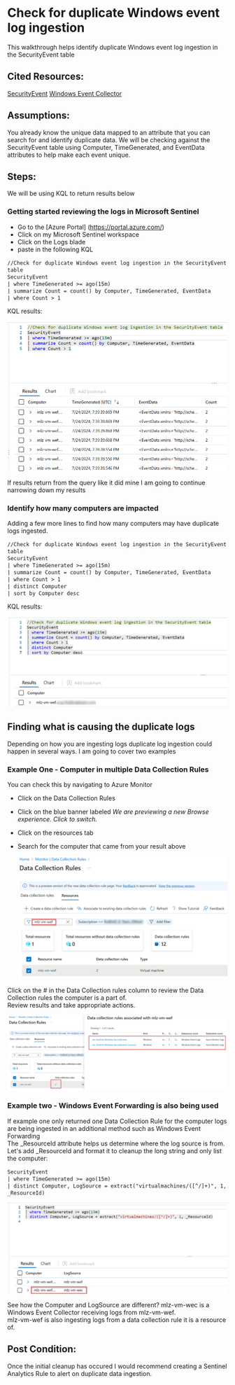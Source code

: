 # Check for duplicate Windows event log ingestion

This walkthrough helps identify duplicate Windows event log ingestion in the SecurityEvent table

## Cited Resources:
[SecurityEvent](https://learn.microsoft.com/en-us/azure/azure-monitor/reference/tables/securityevent)
[Windows Event Collector](https://learn.microsoft.com/en-us/windows/win32/wec/windows-event-collector)

## Assumptions:
You already know the unique data mapped to an attribute that you can search for and identify duplicate data.
We will be checking against the SecurityEvent table using Computer, TimeGenerated, and EventData attributes to help make each event unique.

## Steps:

We will be using KQL to return results below

### Getting started reviewing the logs in Microsoft Sentinel

- Go to the [Azure Portal] (https://portal.azure.com/)
- Click on my Microsoft Sentinel workspace
- Click on the Logs blade
- paste in the following KQL

```kusto
//Check for duplicate Windows event log ingestion in the SecurityEvent table
SecurityEvent
| where TimeGenerated >= ago(15m)
| summarize Count = count() by Computer, TimeGenerated, EventData
| where Count > 1
```

KQL results:

  ![kql results](images/DetectDuplicateWindowsLogIngestion-1.png)

If results return from the query like it did mine I am going to continue narrowing down my results

### Identify how many computers are impacted

Adding a few more lines to find how many computers may have duplicate logs ingested.


```kusto
//Check for duplicate Windows event log ingestion in the SecurityEvent table
SecurityEvent
| where TimeGenerated >= ago(15m)
| summarize Count = count() by Computer, TimeGenerated, EventData
| where Count > 1
| distinct Computer
| sort by Computer desc
```

KQL results:

  ![kql results](images/DetectDuplicateWindowsLogIngestion-2.png)

## Finding what is causing the duplicate logs
Depending on how you are ingesting logs duplicate log ingestion could happen in several ways.  I am going to cover two examples

### Example One - Computer in multiple Data Collection Rules

You can check this by navigating to Azure Monitor
- Click on the Data Collection Rules
- Click on the blue banner labeled _We are previewing a new Browse experience. Click to switch._
- Click on the resources tab
- Search for the computer that came from your result above

  ![data collection rules](images/DetectDuplicateWindowsLogIngestion-3.png)

Click on the # in the Data Collection rules column to review the Data Collection rules the computer is a part of. <br/>
Review results and take appropriate actions.

  ![data collection rules](images/DetectDuplicateWindowsLogIngestion-4.png)

### Example two - Windows Event Forwarding is also being used
If example one only returned one Data Collection Rule for the computer logs are being ingested in an additional method such as Windows Event Forwarding <br/>
The _ResourceId attribute helps us determine where the log source is from. <br/>
Let's add _ResourceId and format it to cleanup the long string and only list the computer:

```kusto
SecurityEvent
| where TimeGenerated >= ago(15m)
| distinct Computer, LogSource = extract("virtualmachines/([^/]+)", 1, _ResourceId)
```
  ![kql results](images/DetectDuplicateWindowsLogIngestion-5.png)

See how the Computer and LogSource are different?  mlz-vm-wec is a Windows Event Collector receiving logs from mlz-vm-wef.  
mlz-vm-wef is also ingesting logs from a data collection rule it is a resource of. <br/>

## Post Condition:

Once the initial cleanup has occured I would recommend creating a Sentinel Analytics Rule to alert on duplicate data ingestion.

